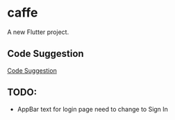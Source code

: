 # caffe

A new Flutter project.

## Code Suggestion

[Code Suggestion](./documentation/code_suggestion.md)

## TODO:

- AppBar text for login page need to change to Sign In
